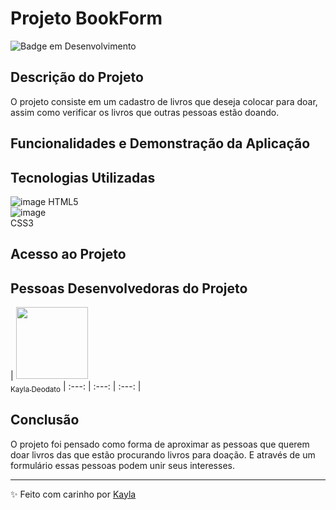 # Projeto BookForm

![Badge em Desenvolvimento](http://img.shields.io/static/v1?label=STATUS&message=EM%20DESENVOLVIMENTO&color=GREEN&style=for-the-badge)

## Descrição do Projeto
O projeto consiste em um cadastro de livros que deseja colocar para doar, assim como verificar os livros que outras pessoas estão doando.

## Funcionalidades e Demonstração da Aplicação

## Tecnologias Utilizadas
![image](https://github.com/kayladeodato/form-doacao-livros/assets/13575694/b5d078f0-983d-4551-a4ff-70bd3d3635cb) HTML5 <br>
![image](https://github.com/kayladeodato/form-doacao-livros/assets/13575694/741bfed1-fb35-4a3d-94b0-dc02ab380980)<br> CSS3

## Acesso ao Projeto

## Pessoas Desenvolvedoras do Projeto
| [<img src="https://avatars.githubusercontent.com/u/37356058?v=4" width=115><br><sub>Kayla Deodato</sub>](https://github.com/kayladeodato) 
| :---: | :---: | :---: |

## Conclusão
O projeto foi pensado como forma de aproximar as pessoas que querem doar livros das que estão procurando livros para doação. E através de um formulário essas pessoas podem unir seus interesses.

------------

✨ Feito com carinho por [Kayla](http://https://www.linkedin.com/in/kayla-deodato/ "Kayla")
